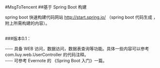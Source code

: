 #MsgToTencent
##基于 Spring Boot 构建

spring boot 快速构建代码网站 http://start.spring.io/ （spring boot 代码生成 ，附上所需构建的内容）。
<br>
<br>


###版本0.1：

---- 具备 WEB 访问，数据访问，数据表查询等功能。具体一些内容可以参考 com.liuy.web.UserController 的代码注释。<br>
---- 可参考 Evernote 的 《Spring Boot 入门》一篇。<br>